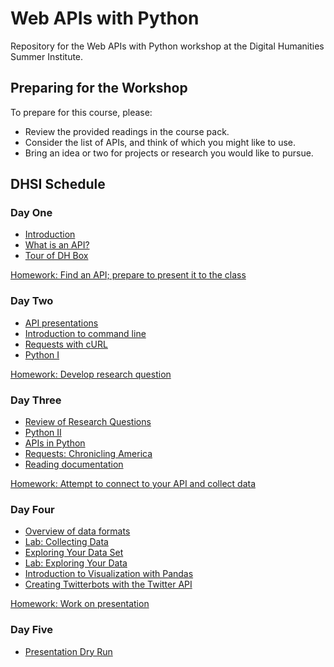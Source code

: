 # Web APIs with Python

Repository for the Web APIs with Python workshop at the Digital Humanities Summer Institute.

## Preparing for the Workshop

To prepare for this course, please:

- Review the provided readings in the course pack.
- Consider the list of APIs, and think of which you might like to use.
- Bring an idea or two for projects or research you would like to pursue.

## DHSI Schedule

### Day One

- [Introduction](sections/introduction.md)
- [What is an API?](sections/WhatIsAPI.md)
- [Tour of DH Box](sections/dhbox.md)

[Homework: Find an API; prepare to present it to the class](homework1.md)

### Day Two 

- [API presentations](sections/APIpresentations.md)
- [Introduction to command line](command-line/README.md)
- [Requests with cURL](curl.md)
- [Python I](python/README.md)

[Homework: Develop research question](sections/day2homework.md)

### Day Three 

- [Review of Research Questions](questions.md)
- [Python II](python/README.md)
- [APIs in Python](apipython.md)
- [Requests: Chronicling America](https://programminghistorian.org/lessons/creating-apis-with-python-and-flask##using-apis)
- [Reading documentation](sections/API_Documentation.md)

[Homework: Attempt to connect to your API and collect data](homework3.md)

### Day Four

- [Overview of data formats](sections/data-formats.ipynb)
- [Lab: Collecting Data](lab.md)
- [Exploring Your Data Set](exploring.md)
- [Lab: Exploring Your Data](lab2.md)
- [Introduction to Visualization with Pandas](pandas.md)
- [Creating Twitterbots with the Twitter API](twitter-api/README.md)

[Homework: Work on presentation](homework4.md)

### Day Five

- [Presentation Dry Run](dry-run.md)

